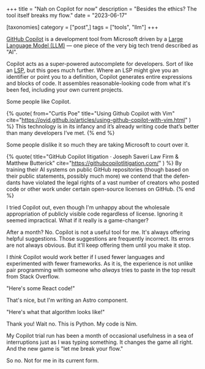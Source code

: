+++
title = "Nah on Copilot for now"
description = "Besides the ethics? The tool itself breaks my flow."
date = "2023-06-17"

[taxonomies]
category = ["post",]
tags = ["tools", "llm"]
+++

[GitHub Copilot][copilot] is a development tool from Microsoft driven by a [Large Language Model (LLM)][llm] —
one piece of the very big tech trend described as "AI".

Copilot acts as a super-powered autocomplete for developers.
Sort of like an [LSP][lsp], but this goes much further.
Where an LSP might give you an identifier or point you to a definition, Copilot generates entire expressions and blocks of code.
It assembles reasonable-looking code from what it's been fed, including your own current projects.

[copilot]: https://github.com/features/copilot
[llm]: https://en.wikipedia.org/wiki/Large_language_model
[lsp]: https://microsoft.github.io/language-server-protocol/

Some people like Copilot.

{% quote(
  from="Curtis Poe"
  title="Using Github Copilot with Vim"
  cite="https://ovid.github.io/articles/using-github-copilot-with-vim.html"
) %}
This technology is in its infancy and it’s already writing code that’s better than many developers I’ve met.
{% end %}

Some people dislike it so much they are taking Microsoft to court over it.

{% quote(
  title="GitHub Copilot litigation · Joseph Saveri Law Firm & Matthew Butterick"
  cite="https://githubcopilotlitigation.com/"
) %}
By training their AI sys­tems on pub­lic GitHub repos­i­to­ries (though based on their pub­lic state­ments, pos­si­bly much more) we con­tend that the defen­dants have vio­lated the legal rights of a vast num­ber of cre­ators who posted code or other work under cer­tain open-source licenses on GitHub.
{% end %}

I tried Copilot out, even though I'm unhappy about the wholesale appropriation of publicly visible code regardless of license.
Ignoring it seemed impractical.
What if it really is a game-changer?

After a month? No.
Copilot is not a useful tool for me.
It's always offering helpful suggestions.
Those suggestions are frequently incorrect.
Its errors are not always obvious.
But it'll keep offering them until you make it stop.

I *think* Copilot would work better if I used fewer languages and experimented with fewer frameworks.
As it is,
the experience is not unlike pair programming with someone who *always* tries to paste in the top result from Stack Overflow.

"Here's some React code!"

That's nice, but I'm writing an Astro component.

"Here's what that algorithm looks like!"

Thank you! Wait no. This is Python. My code is Nim.

My Copilot trial run has been a month of occasional usefulness in a sea of interruptions just as I was typing something.
It changes the game all right.
And the new game is "let me break your flow."

So no.
Not for me in its current form.
